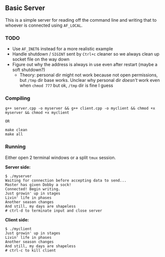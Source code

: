 ## Basic Server

This is a simple server for reading off the command line and writing that to whoever is connected using `AF_LOCAL`.

### TODO
* Use `AF_INET6` instead for a more realistic example
* Handle shutdown / `SIGINT` sent by `Ctrl+c` cleaner so we always clean up socket file on the way down
* Figure out why the address is always in use even after restart (maybe a soft shutdown?)
    * Theory: personal dir might not work because not open permissions, but `/tmp` dir base works. Unclear why personal dir _doesn't_ work even when `chmod 777` but ok, `/tmp` dir is fine I guess
### Compiling

```shell
g++ server.cpp -o myserver && g++ client.cpp -o myclient && chmod +x myserver && chmod +x myclient

OR 

make clean
make all 
```

### Running

Either open 2 terminal windows or a split `tmux` session.

**Server side:**
```
$ ./myserver
Waiting for connection before accepting data to send...
Master has given Dobby a sock!
Connected! Begin writing.
Just growin' up in stages
Livin' life in phases
Another season changes
And still, my days are shapeless
# ctrl-d to terminate input and close server
```

**Client side:**
```
$ ./myclient
Just growin' up in stages
Livin' life in phases
Another season changes
And still, my days are shapeless
# ctrl-c to kill client
```


